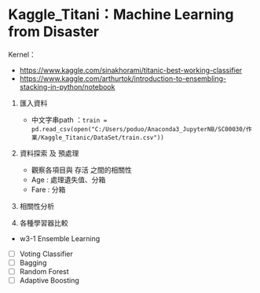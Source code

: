 # Kaggle_Titani：Machine Learning from Disaster

Kernel：
- https://www.kaggle.com/sinakhorami/titanic-best-working-classifier
- https://www.kaggle.com/arthurtok/introduction-to-ensembling-stacking-in-python/notebook

1. 匯入資料
	- 中文字串path ：`train = pd.read_csv(open("C:/Users/poduo/Anaconda3_JupyterNB/SC00030/作業/Kaggle_Titanic/DataSet/train.csv"))`

1. 資料探索 及 預處理
	- 觀察各項目與 存活 之間的相關性
	- Age : 處理遺失值、分箱
	- Fare : 分箱
	
1. 相關性分析

1. 各種學習器比較

* w3-1 Ensemble Learning
- [ ] Voting Classifier
- [ ] Bagging
- [ ] Random Forest
- [ ] Adaptive Boosting